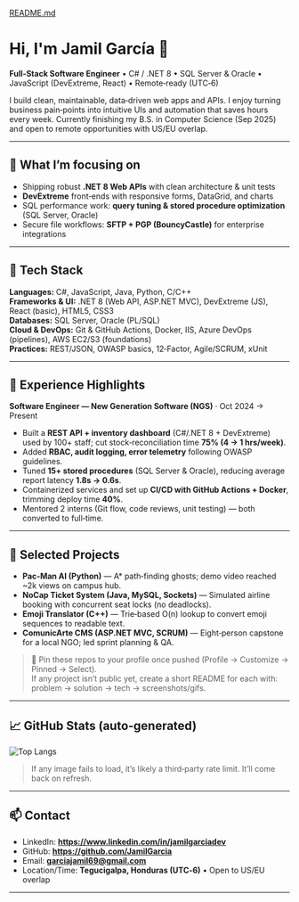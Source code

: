 [README.md](https://github.com/user-attachments/files/21725721/README.md)
# Hi, I'm Jamil García 👋

**Full‑Stack Software Engineer** • C# / .NET 8 • SQL Server & Oracle • JavaScript (DevExtreme, React) • Remote‑ready (UTC‑6)

I build clean, maintainable, data‑driven web apps and APIs. I enjoy turning business pain‑points into intuitive UIs and automation that saves hours every week. Currently finishing my B.S. in Computer Science (Sep 2025) and open to remote opportunities with US/EU overlap.

---

## 🚀 What I’m focusing on
- Shipping robust **.NET 8 Web APIs** with clean architecture & unit tests  
- **DevExtreme** front‑ends with responsive forms, DataGrid, and charts  
- SQL performance work: **query tuning & stored procedure optimization** (SQL Server, Oracle)  
- Secure file workflows: **SFTP + PGP (BouncyCastle)** for enterprise integrations

---

## 🧰 Tech Stack
**Languages:** C#, JavaScript, Java, Python, C/C++  
**Frameworks & UI:** .NET 8 (Web API, ASP.NET MVC), DevExtreme (JS), React (basic), HTML5, CSS3  
**Databases:** SQL Server, Oracle (PL/SQL)  
**Cloud & DevOps:** Git & GitHub Actions, Docker, IIS, Azure DevOps (pipelines), AWS EC2/S3 (foundations)  
**Practices:** REST/JSON, OWASP basics, 12‑Factor, Agile/SCRUM, xUnit

---

## 🏢 Experience Highlights
**Software Engineer — New Generation Software (NGS)** · Oct 2024 → Present  
- Built a **REST API + inventory dashboard** (C#/.NET 8 + DevExtreme) used by 100+ staff; cut stock‑reconciliation time **75% (4 → 1 hrs/week)**.  
- Added **RBAC, audit logging, error telemetry** following OWASP guidelines.  
- Tuned **15+ stored procedures** (SQL Server & Oracle), reducing average report latency **1.8s → 0.6s**.  
- Containerized services and set up **CI/CD with GitHub Actions + Docker**, trimming deploy time **40%**.  
- Mentored 2 interns (Git flow, code reviews, unit testing) — both converted to full‑time.

---

## 🧪 Selected Projects
- **Pac‑Man AI (Python)** — A* path‑finding ghosts; demo video reached ~2k views on campus hub.  
- **NoCap Ticket System (Java, MySQL, Sockets)** — Simulated airline booking with concurrent seat locks (no deadlocks).  
- **Emoji Translator (C++)** — Trie‑based O(n) lookup to convert emoji sequences to readable text.  
- **ComunicArte CMS (ASP.NET MVC, SCRUM)** — Eight‑person capstone for a local NGO; led sprint planning & QA.

> 🔖 Pin these repos to your profile once pushed (Profile → Customize → Pinned → Select).  
> If any project isn’t public yet, create a short README for each with: problem → solution → tech → screenshots/gifs.

---

## 📈 GitHub Stats (auto‑generated)
![Top Langs](https://github-readme-stats.vercel.app/api/top-langs/?username=JamilGarcia&layout=compact)  

> If any image fails to load, it’s likely a third‑party rate limit. It’ll come back on refresh.

---

## 📫 Contact
- LinkedIn: **https://www.linkedin.com/in/jamilgarciadev**  
- GitHub: **https://github.com/JamilGarcia**  
- Email: **garciajamil69@gmail.com**  
- Location/Time: **Tegucigalpa, Honduras (UTC‑6)** • Open to US/EU overlap

---
